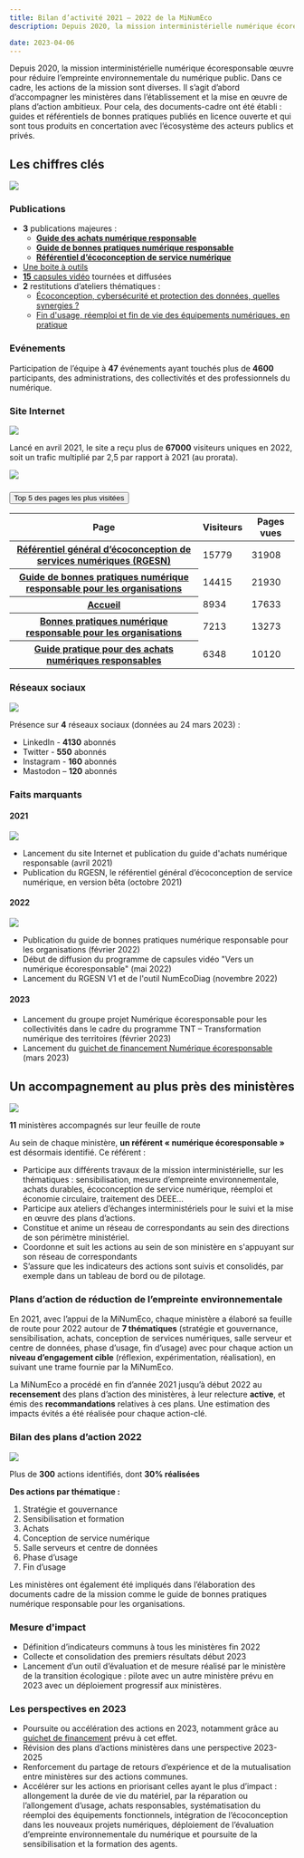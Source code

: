 ```yaml
---
title: Bilan d’activité 2021 – 2022 de la MiNumEco
description: Depuis 2020, la mission interministérielle numérique écoresponsable œuvre pour réduire l’empreinte environnementale du numérique public.

date: 2023-04-06
---
```

<!-- image: /img/posts/bilan-activites-2021-2022/1-1-chiffres-cles.webp -->

Depuis 2020, la mission interministérielle numérique écoresponsable œuvre pour réduire l’empreinte environnementale du numérique public. Dans ce cadre, les actions de la mission sont diverses. Il s’agit d’abord d’accompagner les ministères dans l’établissement et la mise en œuvre de plans d’action ambitieux. Pour cela, des documents-cadre ont été établi : guides et référentiels de bonnes pratiques publiés en licence ouverte et qui sont tous produits en concertation avec l’écosystème des acteurs publics et privés.

## Les chiffres clés

![](/img/posts/bilan-activites-2021-2022/1-1-chiffres-cles.webp)

### Publications

- **3** publications majeures :
  - [**Guide des achats numérique responsable**](/publications/guide-pratique-achats-numeriques-responsables/fiches-pratiques/logiciels/)
  - [**Guide de bonnes pratiques numérique responsable**](/publications/bonnes-pratiques/bonnes-pratiques/)
  - [**Référentiel d’écoconception de service numérique**](/publications/referentiel-general-ecoconception/)
- [Une boite à outils](/publications//boite-outils/)
- [**15** capsules vidéo](/publications/videos-vers-un-numerique-ecoresponsable/) tournées et diffusées
- **2** restitutions d’ateliers thématiques :
  - [Écoconception, cybersécurité et protection des données, quelles synergies ?](/publications/ecoconception-securite/)
  - [Fin d'usage, réemploi et fin de vie des équipements numériques, en pratique](/publications/fin-usage/)

### Evénements

Participation de l’équipe à **47** événements ayant touchés plus de **4600** participants, des administrations, des collectivités et des professionnels du numérique.

### Site Internet

![](/img/posts/bilan-activites-2021-2022/1-2-chiffres-cles.webp)

Lancé en avril 2021, le site a reçu plus de **67000** visiteurs uniques en 2022, soit un trafic multiplié par 2,5 par rapport à 2021 (au prorata).

![](/img/posts/bilan-activites-2021-2022/1-3-chiffres-cles.webp)

<section class="fr-accordion">
    <h3 class="fr-accordion__title">
        <button class="fr-accordion__btn" aria-expanded="false" aria-controls="accordion-top-5-pages">Top 5 des pages les plus visitées</button>
    </h3>
    <div class="fr-collapse" id="accordion-top-5-pages">
        <div class="fr-table">
            <table aria-label="Top 5 des pages les plus visitées" title="Top 5 des pages les plus visitées">
                <thead>
                    <tr>
                        <th scope="col">Page</th>
                        <th scope="col">Visiteurs</th>
                        <th scope="col">Pages vues</th>
                    </tr>
                </thead>
                <tbody>
                    <tr>
                        <th scope="row"><a href="/publications/referentiel-general-ecoconception/">Référentiel général d’écoconception de services numériques (RGESN)</a></th>
                        <td>15779</td>
                        <td>31908</td>
                    </tr>
                    <tr>
                        <th scope="row"><a href="/publications/bonnes-pratiques/">Guide de bonnes pratiques numérique responsable pour les organisations</a></th>
                        <td>14415</td>
                        <td>21930</td>
                    </tr>
                    <tr>
                        <th scope="row"><a href="/">Accueil</a></th>
                        <td>8934</td>
                        <td>17633</td>
                    </tr>
                    <tr>
                        <th scope="row"><a href="/publications/bonnes-pratiques/bonnes-pratiques/">Bonnes pratiques numérique responsable pour les organisations</a></th>
                        <td>7213</td>
                        <td>13273</td>
                    </tr>
                    <tr>
                        <th scope="row"><a href="/publications/guide-pratique-achats-numeriques-responsables/">Guide pratique pour des achats numériques responsables</a></th>
                        <td>6348</td>
                        <td>10120</td>
                    </tr>
                </tbody>
            </table>
        </div>
    </div>
</section>


### Réseaux sociaux

![](/img/posts/bilan-activites-2021-2022/1-4-chiffres-cles.webp)

Présence sur **4** réseaux sociaux (données au 24 mars 2023) :

- LinkedIn - **4130** abonnés
- Twitter - **550** abonnés
- Instagram - **160** abonnés
- Mastodon – **120** abonnés

### Faits marquants

#### 2021

![](/img/posts/bilan-activites-2021-2022/2-1-faits-marquants-2021.webp)

- Lancement du site Internet et publication du guide d'achats numérique responsable (avril 2021)
- Publication du RGESN, le référentiel général d’écoconception de service numérique, en version bêta (octobre 2021)

#### 2022

![](/img/posts/bilan-activites-2021-2022/2-2-faits-marquants-2022.webp)

- Publication du guide de bonnes pratiques numérique responsable pour les organisations (février 2022)
- Début de diffusion du programme de capsules vidéo "Vers un numérique écoresponsable" (mai 2022)
- Lancement du RGESN V1 et de l'outil NumEcoDiag (novembre 2022)

#### 2023

- Lancement du groupe projet Numérique écoresponsable pour les collectivités dans le cadre du programme TNT – Transformation numérique des territoires (février 2023)
- Lancement du [guichet de financement Numérique écoresponsable](/financement/) (mars 2023)

## Un accompagnement au plus près des ministères

![](/img/posts/bilan-activites-2021-2022/3-2-accompagnement-plans-actions.webp)

**11** ministères accompagnés sur leur feuille de route

Au sein de chaque ministère, **un référent « numérique écoresponsable »** est désormais identifié. Ce référent :

- Participe aux différents travaux de la mission interministérielle, sur les thématiques : sensibilisation, mesure d’empreinte environnementale, achats durables, écoconception de service numérique, réemploi et économie circulaire, traitement des DEEE…
- Participe aux ateliers d’échanges interministériels pour le suivi et la mise en œuvre des plans d’actions.
- Constitue et anime un réseau de correspondants au sein des directions de son périmètre ministériel.
- Coordonne et suit les actions au sein de son ministère en s'appuyant sur son réseau de correspondants
- S’assure que les indicateurs des actions sont suivis et consolidés, par exemple dans un tableau de bord ou de pilotage.

### Plans d’action de réduction de l’empreinte environnementale

En 2021, avec l’appui de la MiNumEco, chaque ministère a élaboré sa feuille de route pour 2022 autour de **7 thématiques** (stratégie et gouvernance, sensibilisation, achats, conception de services numériques, salle serveur et centre de données, phase d’usage, fin d’usage) avec pour chaque action un **niveau d’engagement cible** (réflexion, expérimentation, réalisation), en suivant une trame fournie par la MiNumEco.

La MiNumEco a procédé en fin d’année 2021 jusqu’à début 2022 au **recensement** des plans d’action des ministères, à leur relecture **active**, et émis des **recommandations** relatives à ces plans. Une estimation des impacts évités a été réalisée pour chaque action-clé.

### Bilan des plans d’action 2022

![](/img/posts/bilan-activites-2021-2022/3-3-accompagnement-bilan.webp)

Plus de **300** actions identifiés, dont **30% réalisées**

**Des actions par thématique :**

1. Stratégie et gouvernance
2. Sensibilisation et formation
3. Achats
4. Conception de service numérique
5. Salle serveurs et centre de données
6. Phase d’usage
7. Fin d’usage

Les ministères ont également été impliqués dans l’élaboration des documents cadre de la mission comme le guide de bonnes pratiques numérique responsable pour les organisations.

### Mesure d'impact

- Définition d’indicateurs communs à tous les ministères fin 2022
- Collecte et consolidation des premiers résultats début 2023
- Lancement d’un outil d’évaluation et de mesure réalisé par le ministère de la transition écologique : pilote avec un autre ministère prévu en 2023 avec un déploiement progressif aux ministères.

### Les perspectives en 2023

- Poursuite ou accélération des actions en 2023, notamment grâce au [guichet de financement](/financement/) prévu à cet effet.
- Révision des plans d’actions ministères dans une perspective 2023-2025
- Renforcement du partage de retours d’expérience et de la mutualisation entre ministères sur des actions communes.
- Accélérer sur les actions en priorisant celles ayant le plus d’impact : allongement la durée de vie du matériel, par la réparation ou l’allongement d’usage, achats responsables, systématisation du réemploi des équipements fonctionnels, intégration de l’écoconception dans les nouveaux projets numériques, déploiement de l’évaluation d’empreinte environnementale du numérique et poursuite de la sensibilisation et la formation des agents.
